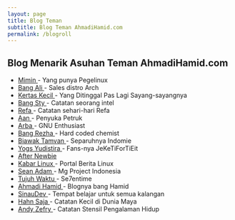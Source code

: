 ```yaml
---
layout: page
title: Blog Teman
subtitle: Blog Teman AhmadiHamid.com
permalink: /blogroll
---
```


<h2>Blog Menarik Asuhan Teman AhmadiHamid.com</h2>
<ul class="tag_box">
    <li> <a href="https://rizaumami.github.io"> Mimin </a> - Yang punya Pegelinux</li>
    <li> <a href="https://situsali.com"> Bang Ali </a> - Sales distro Arch</li>
    <li> <a href="https://bluemeda.web.id"> Kertas Kecil </a> - Yang Ditinggal Pas Lagi Sayang-sayangnya</li>
    <li> <a href="https://nsetyo.com"> Bang Sty </a> - Catatan seorang intel</li>
    <li> <a href="https://muhammadrefa.wordpress.com"> Refa </a> - Catatan sehari-hari Refa</li>
    <li> <a href="https://petruknisme.com"> Aan </a> - Penyuka Petruk</li>
    <li> <a href="https://arba.nothinux.id"> Arba </a> - GNU Enthusiast</li>
    <li> <a href="https://rezhajulio.id"> Bang Rezha </a> - Hard coded chemist</li>
    <li> <a href="https://farahclara.id"> Biawak Tamvan </a> - Separuhnya Indomie</li>
    <li> <a href="https://yogayudistira.id/">Yogs Yudistira </a> - Fans-nya JeKeTiForTiEit</li>
    <li> <a href="https://www.afternewbie.com/"> After Newbie </a></li>
    <li> <a href="https://kabarlinux.web.id/"> Kabar Linux </a> - Portal Berita Linux</li>
    <li> <a href="https://aincuyblogindonesia.blogspot.com/"> Sean Adam </a> - Mg Project Indonesia</li>
    <li> <a href="https://se7entime.wordpress.com/"> Tujuh Waktu </a> - Se7entime</li>
    <li> <a href="https://ahmadihamid.com/"> Ahmadi Hamid </a> - Blognya bang Hamid</li>
    <li> <a href="https://sinaudev.org/"> SinauDev </a> - Tempat belajar untuk semua kalangan</li>
    <li> <a href="https://ha.hn.web.id/"> Hahn Saja </a> - Catatan Kecil di Dunia Maya </li>
    <li> <a href="https://andyzs.net"> Andy Zefry </a> - Catatan Stensil Pengalaman Hidup </li>
</ul>
